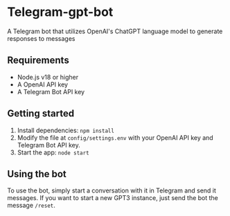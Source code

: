 # Telegram-gpt-bot
A Telegram bot that utilizes OpenAI's ChatGPT language model to generate responses to messages

## Requirements
- Node.js v18 or higher
- A OpenAI API key
- A Telegram Bot API key

## Getting started
1. Install dependencies: `npm install`
2. Modify the file at `config/settings.env` with your OpenAI API key and Telegram Bot API key.
3. Start the app: `node start`

## Using the bot
To use the bot, simply start a conversation with it in Telegram and send it messages. If you want to start a new GPT3 instance, just send the bot the message `/reset`.

